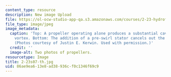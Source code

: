 ```yaml
---
content_type: resource
description: New image Upload
file: https://ol-ocw-studio-app-qa.s3.amazonaws.com/courses/2-23-hydrofoils-and-propellers-spring-2007/86ae9ea613e8ad38936cf0c1346f69c9_2-23s07-th.jpg
file_type: image/jpeg
image_metadata:
  caption: 'Top: A propeller operating alone produces a substantial cavitating hub
    vortex. Bottom: The addition of a pre-swirl stator cancels out the propeller vortex.
    (Photos courtesy of Justin E. Kerwin. Used with permission.)'
  credit: ''
  image-alt: Two photos of propellers.
resourcetype: Image
title: 2-23s07-th.jpg
uid: 86ae9ea6-13e8-ad38-936c-f0c1346f69c9
---
```


